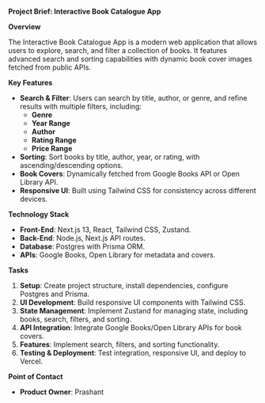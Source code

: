 **Project Brief: Interactive Book Catalogue App**

**Overview**

The Interactive Book Catalogue App is a modern web application that allows users to explore, search, and filter a collection of books. It features advanced search and sorting capabilities with dynamic book cover images fetched from public APIs.

**Key Features**

- **Search & Filter**: Users can search by title, author, or genre, and refine results with multiple filters, including:
  - **Genre**
  - **Year Range**
  - **Author**
  - **Rating Range**
  - **Price Range**
- **Sorting**: Sort books by title, author, year, or rating, with ascending/descending options.
- **Book Covers**: Dynamically fetched from Google Books API or Open Library API.
- **Responsive UI**: Built using Tailwind CSS for consistency across different devices.

**Technology Stack**

- **Front-End**: Next.js 13, React, Tailwind CSS, Zustand.
- **Back-End**: Node.js, Next.js API routes.
- **Database**: Postgres with Prisma ORM.
- **APIs**: Google Books, Open Library for metadata and covers.

**Tasks**

1. **Setup**: Create project structure, install dependencies, configure Postgres and Prisma.
2. **UI Development**: Build responsive UI components with Tailwind CSS.
3. **State Management**: Implement Zustand for managing state, including books, search, filters, and sorting.
4. **API Integration**: Integrate Google Books/Open Library APIs for book covers.
5. **Features**: Implement search, filters, and sorting functionality.
6. **Testing & Deployment**: Test integration, responsive UI, and deploy to Vercel.

**Point of Contact**

- **Product Owner**: Prashant
